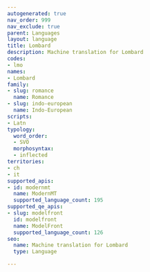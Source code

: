 ```yaml
---
autogenerated: true
nav_order: 999
nav_exclude: true
parent: Languages
layout: language
title: Lombard
description: Machine translation for Lombard
codes:
- lmo
names:
- Lombard
family:
- slug: romance
  name: Romance
- slug: indo-european
  name: Indo-European
scripts:
- Latn
typology:
  word_order:
  - SVO
  morphosyntax:
  - inflected
territories:
- ch
- it
supported_apis:
- id: modernmt
  name: ModernMT
  supported_language_count: 195
supported_qe_apis:
- slug: modelfront
  id: modelfront
  name: ModelFront
  supported_language_count: 126
seo:
  name: Machine translation for Lombard
  type: Language

---
```


